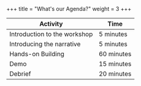 +++
title = "What's our Agenda?"
weight = 3
+++



| Activity | Time |
|---|---|
| Introduction to the workshop | 5 minutes |
| Introducing the narrative | 5 minutes |
| Hands-on Building | 60 minutes |
| Demo | 15 minutes |
| Debrief | 20 minutes |
